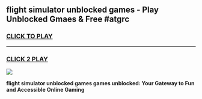 
## flight simulator unblocked games - Play Unblocked Gmaes & Free #atgrc
<h3>
<a href="https://news.freeplayer.one?title=flight_simulator_unblocked_games&ref=24F">CLICK TO PLAY</a></h3>
<hr>

<h3>
<a href="https://news.freeplayer.one?title=flight_simulator_unblocked_games&ref=24F">CLICK 2 PLAY</a>
  
</h3>

<a href="https://news.freeplayer.one?title=flight_simulator_unblocked_games&ref=24F/"><img src="https://clearcache.store/games.png"></a>


**flight simulator unblocked games games unblocked: Your Gateway to Fun and Accessible Online Gaming**
